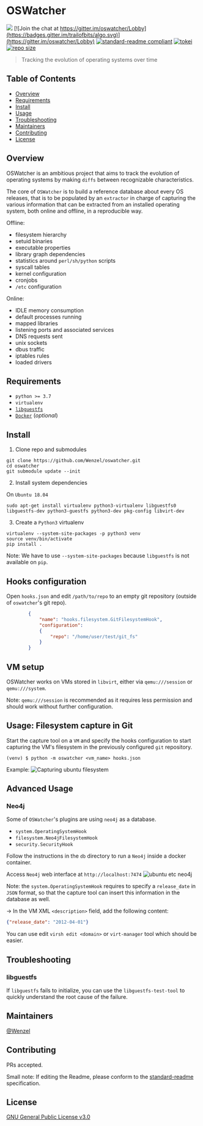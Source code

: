 # OSWatcher

![](https://github.com/Wenzel/oswatcher/workflows/Capture%20Filesystem/badge.svg)
[![Join the chat at https://gitter.im/oswatcher/Lobby](https://badges.gitter.im/trailofbits/algo.svg)](https://gitter.im/oswatcher/Lobby)
[![standard-readme compliant](https://img.shields.io/badge/readme%20style-standard-brightgreen.svg?style=flat-square)](https://github.com/RichardLitt/standard-readme)
[![tokei](https://tokei.rs/b1/github/Wenzel/oswatcher)](https://github.com/Wenzel/oswatcher)
[![repo size](https://img.shields.io/github/repo-size/Wenzel/oswatcher)](https://github.com/Wenzel/oswatcher)

> Tracking the evolution of operating systems over time

## Table of Contents

- [Overview](#overview)
- [Requirements](#requirements)
- [Install](#install)
- [Usage](#usage)
- [Troubleshooting](#troubleshooting)
- [Maintainers](#maintainers)
- [Contributing](#contributing)
- [License](#license)

## Overview

OSWatcher is an ambitious project that aims to track the evolution of operating
systems by making `diffs` between recognizable characteristics.

The core of `OSWatcher` is to build a reference database about every OS
releases, that is to be populated by an `extractor` in charge of capturing the
various information that can be extracted from an installed operating system, both online
and offline, in a reproducible way.

Offline:

- filesystem hierarchy
- setuid binaries
- executable properties
- library graph dependencies
- statistics around `perl/sh/python` scripts
- syscall tables
- kernel configuration
- cronjobs
- `/etc` configuration

Online:

- IDLE memory consumption
- default processes running
- mapped libraries
- listening ports and associated services
- DNS requests sent
- unix sockets
- dbus traffic
- iptables rules
- loaded drivers

## Requirements

- `python >= 3.7`
- `virtualenv`
- [`libguestfs`](http://libguestfs.org/)
- [`Docker`](https://www.docker.com/) (_optional_)

## Install

1. Clone repo and submodules
~~~
git clone https://github.com/Wenzel/oswatcher.git
cd oswatcher
git submodule update --init
~~~

2. Install system dependencies

On `Ubuntu 18.04`

~~~
sudo apt-get install virtualenv python3-virtualenv libguestfs0 libguestfs-dev python3-guestfs python3-dev pkg-config libvirt-dev
~~~

3. Create a `Python3` virtualenv
~~~
virtualenv --system-site-packages -p python3 venv
source venv/bin/activate
pip install .
~~~

Note: We have to use `--system-site-packages` because `libguestfs` is not
available on `pip`.

## Hooks configuration

Open `hooks.json` and edit `/path/to/repo` to an empty git repository (outside of `oswatcher`'s git repo).

~~~JSON
        {
            "name": "hooks.filesystem.GitFilesystemHook",
            "configuration":
            {
                "repo": "/home/user/test/git_fs"
            }
        }
~~~

## VM setup

OSWatcher works on VMs stored in `libvirt`, either via `qemu:///session`
or `qemu:///system`.

Note: `qemu:///session` is recommended as it requires less permission
and should work without further configuration.

## Usage: Filesystem capture in Git

Start the capture tool on a `VM` and specify the hooks configuration to start
capturing the VM's filesystem in the previously configured `git` repository.
 
~~~
(venv) $ python -m oswatcher <vm_name> hooks.json
~~~

Example: ![Capturing ubuntu
filesystem](https://user-images.githubusercontent.com/964610/47535862-14ddbb00-d8c6-11e8-88cd-efa5db339bb8.jpg)

## Advanced Usage

### Neo4j

Some of `OSWatcher`'s plugins are using `neo4j` as a database.
- `system.OperatingSystemHook`
- `filesystem.Neo4jFilesystemHook`
- `security.SecurityHook`

Follow the instructions in the `db` directory to run a `Neo4j` inside a docker
container.

Access `Neo4j` web interface at `http://localhost:7474` ![ubuntu etc
neo4j](https://user-images.githubusercontent.com/964610/47535864-18714200-d8c6-11e8-885b-27d17c8d6235.png)


Note: the `system.OperatingSystemHook` requires to specify a `release_date` in `JSON` format, so that
the capture tool can insert this information in the database as well.

-> In the VM XML `<description>` field, add the following content:
~~~JSON
{"release_date": "2012-04-01"}
~~~

You can use edit `virsh edit <domain>` or `virt-manager` tool which should be easier.

## Troubleshooting

### libguestfs

If `libguestfs` fails to initialize, you can use the `libguestfs-test-tool` to
quickly understand the root cause of the failure.

## Maintainers

[@Wenzel](https://github.com/Wenzel)

## Contributing

PRs accepted.

Small note: If editing the Readme, please conform to the [standard-readme](https://github.com/RichardLitt/standard-readme) specification.

## License

[GNU General Public License v3.0](https://github.com/Wenzel/oswatcher/blob/master/LICENSE)
